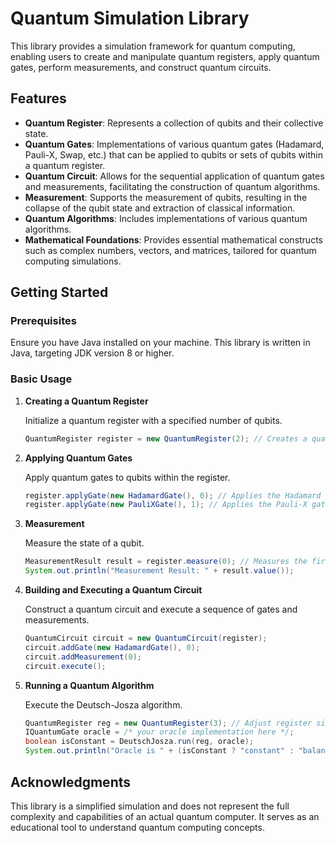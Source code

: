 # Quantum Simulation Library

This library provides a simulation framework for quantum computing, enabling users to create and manipulate quantum registers, apply quantum gates, perform measurements, and construct quantum circuits.

## Features

- **Quantum Register**: Represents a collection of qubits and their collective state.
- **Quantum Gates**: Implementations of various quantum gates (Hadamard, Pauli-X, Swap, etc.) that can be applied to qubits or sets of qubits within a quantum register.
- **Quantum Circuit**: Allows for the sequential application of quantum gates and measurements, facilitating the construction of quantum algorithms.
- **Measurement**: Supports the measurement of qubits, resulting in the collapse of the qubit state and extraction of classical information.
- **Quantum Algorithms**: Includes implementations of various quantum algorithms.
- **Mathematical Foundations**: Provides essential mathematical constructs such as complex numbers, vectors, and matrices, tailored for quantum computing simulations.

## Getting Started

### Prerequisites

Ensure you have Java installed on your machine. This library is written in Java, targeting JDK version 8 or higher.

### Basic Usage

1. **Creating a Quantum Register**

   Initialize a quantum register with a specified number of qubits.
   ```java
   QuantumRegister register = new QuantumRegister(2); // Creates a quantum register with 2 qubits.
   ```
2. **Applying Quantum Gates**

   Apply quantum gates to qubits within the register.
   ```java
   register.applyGate(new HadamardGate(), 0); // Applies the Hadamard gate to the first qubit.
   register.applyGate(new PauliXGate(), 1); // Applies the Pauli-X gate to the second qubit.
   ```

3. **Measurement**

   Measure the state of a qubit.
   ```java
   MeasurementResult result = register.measure(0); // Measures the first qubit.
   System.out.println("Measurement Result: " + result.value());
   ```

4. **Building and Executing a Quantum Circuit**

   Construct a quantum circuit and execute a sequence of gates and measurements.
   ```java
   QuantumCircuit circuit = new QuantumCircuit(register);
   circuit.addGate(new HadamardGate(), 0);
   circuit.addMeasurement(0);
   circuit.execute();
   ```

5. **Running a Quantum Algorithm**

   Execute the Deutsch-Josza algorithm.
   ```java
   QuantumRegister reg = new QuantumRegister(3); // Adjust register size according to your oracle
   IQuantumGate oracle = /* your oracle implementation here */;
   boolean isConstant = DeutschJosza.run(reg, oracle);
   System.out.println("Oracle is " + (isConstant ? "constant" : "balanced"));
   ```

## Acknowledgments

This library is a simplified simulation and does not represent the full complexity and capabilities of an actual quantum computer. It serves as an educational tool to understand quantum computing concepts.
